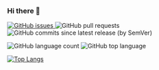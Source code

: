 ### Hi there 👋

<!--
**alikon/alikon** is a ✨ _special_ ✨ repository because its `README.md` (this file) appears on your GitHub profile.
-->

<a href="https://github.com/joomla/joomla-cms/issues">
<img alt="GitHub issues" src="https://img.shields.io/github/issues/joomla/joomla-cms?color=red">
</a>
<img alt="GitHub pull requests" src="https://img.shields.io/github/issues-pr/joomla/joomla-cms?color=green">
<img alt="GitHub commits since latest release (by SemVer)" src="https://img.shields.io/github/commits-since/joomla/joomla-cms/latest/4.0-dev">

![GitHub language count](https://img.shields.io/github/languages/count/joomla/joomla-cms)
![GitHub top language](https://img.shields.io/github/languages/top/joomla/joomla-cms)

[![Top Langs](https://github-readme-stats.vercel.app/api/top-langs/?username=alikon)](https://github.com/anuraghazra/github-readme-stats)
